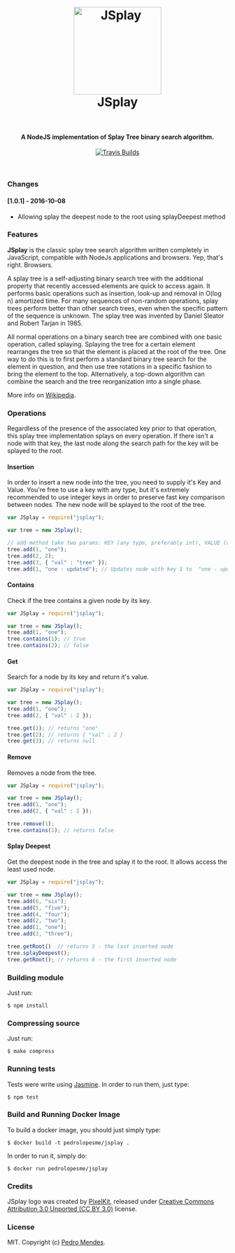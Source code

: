 <h1 align="center">
  <br>
  <img src="https://cdn2.iconfinder.com/data/icons/flat-jewels-icon-set/512/0002_Tree.png" alt="JSplay" width="200">
  <br>
  JSplay
  <br>
  <br>
</h1>

<h4 align="center">A NodeJS implementation of Splay Tree binary search algorithm.</h4>

<p align="center">
  <a href="https://travis-ci.org/pedrolopesme/jsplay"><img src="https://api.travis-ci.org/pedrolopesme/jsplay.png?branch=master" alt="Travis Builds"></a>
</p>
<br>


### Changes

#### [1.0.1] - 2016-10-08

- Allowing splay the deepest node to the root using splayDeepest method

### Features

**JSplay** is the classic splay tree search algorithm written completely in JavaScript, compatible with NodeJs applications 
and browsers. Yep, that's right. Browsers. 

A splay tree is a self-adjusting binary search tree with the additional property that recently accessed elements are quick to access again. It performs basic operations such as insertion, look-up and removal in O(log n) amortized time. For many sequences of non-random operations, splay trees perform better than other search trees, even when the specific pattern of the sequence is unknown. The splay tree was invented by Daniel Sleator and Robert Tarjan in 1985.

All normal operations on a binary search tree are combined with one basic operation, called splaying. Splaying the tree for a certain element rearranges the tree so that the element is placed at the root of the tree. One way to do this is to first perform a standard binary tree search for the element in question, and then use tree rotations in a specific fashion to bring the element to the top. Alternatively, a top-down algorithm can combine the search and the tree reorganization into a single phase.

More info on [Wikipedia](https://en.wikipedia.org/wiki/Splay_tree).  

### Operations

Regardless of the presence of the associated key prior to that operation, this splay tree implementation splays on every operation. If there isn't a node with 
that key, the last node along the search path for the key will be splayed to the root.     

#### Insertion

In order to insert a new node into the tree, you need to supply it's Key and Value. You're free to use a key with any type,
but it's extremely recommended to use integer keys in order to preserve fast key comparison between nodes. The new node will be splayed to the root of the tree.

```javascript
var JSplay = require("jsplay");

var tree = new JSplay();

// add method take two params: KEY (any type, preferably int), VALUE (any type)
tree.add(1, "one");
tree.add(2, 2);
tree.add(3, { "val" : "tree" });
tree.add(1, "one - updated"); // Updates node with key 1 to  "one - updated"
```

#### Contains

Check if the tree contains a given node by its key.

```javascript
var JSplay = require("jsplay");

var tree = new JSplay();
tree.add(1, "one");
tree.contains(1); // true
tree.contains(2); // false
```

#### Get

Search for a node by its key and return it's value.

```javascript
var JSplay = require("jsplay");

var tree = new JSplay();
tree.add(1, "one");
tree.add(2, { "val" : 2 });

tree.get(1); // returns "one"
tree.get(2); // returns { "val" : 2 }
tree.get(3); // returns null
```

#### Remove

Removes a node from the tree.

```javascript
var JSplay = require("jsplay");

var tree = new JSplay();
tree.add(1, "one");
tree.add(2, { "val" : 2 });

tree.remove(1);
tree.contains(1); // returns false
```

#### Splay Deepest

Get the deepest node in the tree and splay it to the root. It allows
access the least used node. 

```javascript
var JSplay = require("jsplay");

var tree = new JSplay();
tree.add(6, "six");
tree.add(5, "five");
tree.add(4, "four");
tree.add(2, "two");
tree.add(1, "one");
tree.add(3, "three");

tree.getRoot()  // returns 3 - the last inserted node
tree.splayDeepest();
tree.getRoot(); // returns 6 - the first inserted node
```


### Building module

Just run:

`$ npm install`

### Compressing source

Just run:

`$ make compress`

### Running tests

Tests were write using [Jasmine](http://jasmine.github.io/). In order to run them, just type:

`$ npm test` 

### Build and Running Docker Image

To build a docker image, you should just simply type: 

`$ docker build -t pedrolopesme/jsplay .` 

In order to run it, simply do: 

`$ docker run pedrolopesme/jsplay` 

### Credits

JSplay logo was created by [PixelKit](http://www.pixelkit.com/), released under [Creative Commons Attribution 3.0 Unported (CC BY 3.0)](http://creativecommons.org/licenses/by/3.0/) license.

### License

MIT. Copyright (c) [Pedro Mendes](http://pedromendes.com.br). 